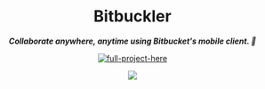 <div align="center">

  <h1 align="center">
        Bitbuckler  
    </h1>
    <p align="center"> 
        <i><b>Collaborate anywhere, anytime using Bitbucket's mobile client. 📲 </b></i>
        <br /> 
    </p>

[![full-project-here][website]][website-url]



  <p align="center"> <img src="https://res.cloudinary.com/dnz16usmk/image/upload/f_auto,q_auto/v1/ux-product/xrqoworxxj7yv673gwqq" /> </p>


   </div>


[website]: https://img.shields.io/badge/🔗Website-7f18ff?style=for-the-badge
[website-url]: vdutts7.github.io/bitbuckler/
